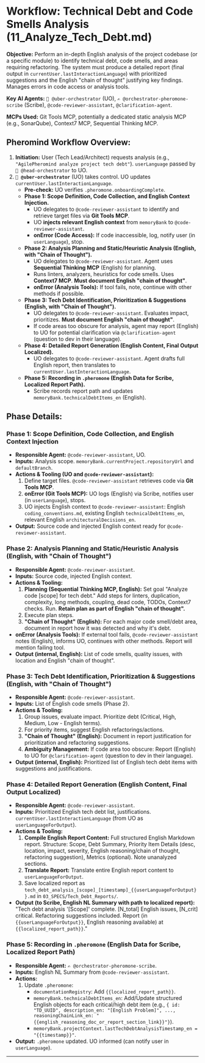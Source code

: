 # Workflow: Technical Debt and Code Smells Analysis (11_Analyze_Tech_Debt.md)

**Objective:** Perform an in-depth English analysis of the project codebase (or a specific module) to identify technical debt, code smells, and areas requiring refactoring. The system must produce a detailed report (final output in `currentUser.lastInteractionLanguage`) with prioritized suggestions and the English "chain of thought" justifying key findings. Manages errors in code access or analysis tools.

**Key AI Agents:** `🧐 @uber-orchestrator` (UO), `✍️ @orchestrator-pheromone-scribe` (Scribe), `@code-reviewer-assistant`, `@clarification-agent`.

**MCPs Used:** Git Tools MCP, potentially a dedicated static analysis MCP (e.g., SonarQube), Context7 MCP, Sequential Thinking MCP.

## Pheromind Workflow Overview:

1.  **Initiation:** User (Tech Lead/Architect) requests analysis (e.g., `"AgilePheromind analyze project tech debt"`). `userLanguage` passed by `🎩 @head-orchestrator` to UO.
2.  **`🧐 @uber-orchestrator`** (UO) takes control. UO updates `currentUser.lastInteractionLanguage`.
    *   **Pre-check:** UO verifies `.pheromone.onboardingComplete`.
    *   **Phase 1: Scope Definition, Code Collection, and English Context Injection.**
        *   UO delegates to `@code-reviewer-assistant` to identify and retrieve target files via **Git Tools MCP**.
        *   UO **injects relevant English context** from `memoryBank` to `@code-reviewer-assistant`.
        *   **onError (Code Access):** If code inaccessible, log, notify user (in `userLanguage`), stop.
    *   **Phase 2: Analysis Planning and Static/Heuristic Analysis (English, with "Chain of Thought").**
        *   UO delegates to `@code-reviewer-assistant`. Agent uses **Sequential Thinking MCP** (English) for planning.
        *   Runs linters, analyzers, heuristics for code smells. Uses **Context7 MCP**. **Must document English "chain of thought"**.
        *   **onError (Analysis Tools):** If tool fails, note, continue with other methods if possible.
    *   **Phase 3: Tech Debt Identification, Prioritization & Suggestions (English, with "Chain of Thought").**
        *   UO delegates to `@code-reviewer-assistant`. Evaluates impact, prioritizes. **Must document English "chain of thought"**.
        *   If code areas too obscure for analysis, agent may report (English) to UO for potential clarification via `@clarification-agent` (question to dev in their language).
    *   **Phase 4: Detailed Report Generation (English Content, Final Output Localized).**
        *   UO delegates to `@code-reviewer-assistant`. Agent drafts full English report, then translates to `currentUser.lastInteractionLanguage`.
    *   **Phase 5: Recording in `.pheromone` (English Data for Scribe, Localized Report Path).**
        *   Scribe records report path and updates `memoryBank.technicalDebtItems_en` (English).

## Phase Details:

### Phase 1: Scope Definition, Code Collection, and English Context Injection
*   **Responsible Agent:** `@code-reviewer-assistant`, UO.
*   **Inputs:** Analysis scope. `memoryBank.currentProject.repositoryUrl` and `defaultBranch`.
*   **Actions & Tooling (UO and `@code-reviewer-assistant`):**
    1.  Define target files. `@code-reviewer-assistant` retrieves code via **Git Tools MCP**.
    2.  **onError (Git Tools MCP):** UO logs (English) via Scribe, notifies user (in `userLanguage`), stops.
    3.  UO injects English context to `@code-reviewer-assistant`: English `coding_conventions.md`, existing English `technicalDebtItems_en`, relevant English `architecturalDecisions_en`.
*   **Output:** Source code and injected English context ready for `@code-reviewer-assistant`.

### Phase 2: Analysis Planning and Static/Heuristic Analysis (English, with "Chain of Thought")
*   **Responsible Agent:** `@code-reviewer-assistant`.
*   **Inputs:** Source code, injected English context.
*   **Actions & Tooling:**
    1.  **Planning (Sequential Thinking MCP, English):** Set goal "Analyze code [scope] for tech debt." Add steps for linters, duplication, complexity, long methods, coupling, dead code, TODOs, Context7 checks. Run. **Retain plan as part of English "chain of thought".**
    2.  Execute plan steps.
    3.  **"Chain of Thought" (English):** For each major code smell/debt area, document in report how it was detected and why it's debt.
*   **onError (Analysis Tools):** If external tool fails, `@code-reviewer-assistant` notes (English), informs UO, continues with other methods. Report will mention failing tool.
*   **Output (internal, English):** List of code smells, quality issues, with location and English "chain of thought".

### Phase 3: Tech Debt Identification, Prioritization & Suggestions (English, with "Chain of Thought")
*   **Responsible Agent:** `@code-reviewer-assistant`.
*   **Inputs:** List of English code smells (Phase 2).
*   **Actions & Tooling:**
    1.  Group issues, evaluate impact. Prioritize debt (Critical, High, Medium, Low - English terms).
    2.  For priority items, suggest English refactorings/actions.
    3.  **"Chain of Thought" (English):** Document in report justification for prioritization and refactoring suggestions.
    4.  **Ambiguity Management:** If code area too obscure: Report (English) to UO for `@clarification-agent` (question to dev in their language).
*   **Output (internal, English):** Prioritized list of English tech debt items with suggestions and justifications.

### Phase 4: Detailed Report Generation (English Content, Final Output Localized)
*   **Responsible Agent:** `@code-reviewer-assistant`.
*   **Inputs:** Prioritized English tech debt list, justifications. `currentUser.lastInteractionLanguage` (from UO as `userLanguageForOutput`).
*   **Actions & Tooling:**
    1.  **Compile English Report Content:** Full structured English Markdown report. Structure: Scope, Debt Summary, Priority Item Details (desc, location, impact, severity, English reasoning/chain of thought, refactoring suggestion), Metrics (optional). Note unanalyzed sections.
    2.  **Translate Report:** Translate entire English report content to `userLanguageForOutput`.
    3.  Save localized report as `tech_debt_analysis_[scope]_[timestamp]_{{userLanguageForOutput}}.md` in `03_SPECS/Tech_Debt_Reports/`.
*   **Output (to Scribe, English NL Summary with path to localized report):** "Tech debt analysis '[Scope]' complete. [N_total] English issues, [N_crit] critical. Refactoring suggestions included. Report (in `{{userLanguageForOutput}}`, English reasoning available) at `{{localized_report_path}}`."

### Phase 5: Recording in `.pheromone` (English Data for Scribe, Localized Report Path)
*   **Responsible Agent:** `✍️ @orchestrator-pheromone-scribe`.
*   **Inputs:** English NL Summary from `@code-reviewer-assistant`.
*   **Actions:**
    1.  Update `.pheromone`:
        *   `documentationRegistry`: Add `{{localized_report_path}}`.
        *   `memoryBank.technicalDebtItems_en`: Add/Update structured English objects for each critical/high debt item (e.g., `{ id: "TD_UUID", description_en: "[English Problem]", ..., reasoningChainLink_en: "{{english_reasoning_doc_or_report_section_link}}"}`).
        *   `memoryBank.projectContext.lastTechDebtAnalysisTimestamp_en = "{{timestamp}}"`.
*   **Output:** `.pheromone` updated. UO informed (can notify user in `userLanguage`).

---